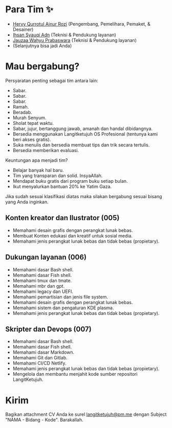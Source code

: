 # Para Tim ✨

* [Hervy Qurrotul Ainur Rozi](https://t.me/hervyqa "Pengembang, Pemelihara, Pemaket, & Desainer") (Pengembang, Pemelihara, Pemaket, & Desainer)
* [Ihsan Syauqi Adn](https://t.me/ihsansyauqiadn "Administrasi & Pendukung layanan") (Teknisi & Pendukung layanan)
* [Jauzaa Wahyu Prabaswara](https://t.me/JauzaaPrabaswara "Pendukung layanan") (Teknisi & Pendukung layanan)
* (Selanjutnya bisa jadi Anda)

# Mau bergabung?

Persyaratan penting sebagai tim antara lain:

* Sabar.
* Sabar.
* Sabar.
* Ramah.
* Beradab.
* Murah Senyum.
* Sholat tepat waktu.
* Sabar, jujur, bertanggung jawab, amanah dan handal dibidangnya.
* Bersedia menggunakan Langitketujuh OS Profesional (tentunya kami beri akses gratis).
* Suka menulis dan bersedia membuat tips dan trik secara tertulis.
* Bersedia memberikan evaluasi.

Keuntungan apa menjadi tim?

* Belajar banyak hal baru.
* Tim yang transparan dan solid. InsyaAllah.
* Mendapat buku gratis dari program buku setiap bulan.
* Ikut menyalurkan bantuan 20% ke Yatim Gaza.

Jika sudah sesuai klasifikasi diatas maka silakan bergabung sesuai bisang yang Anda inginkan.

## Konten kreator dan Ilustrator (005)

* Memahami desain grafis dengan perangkat lunak bebas.
* Membuat Konten edukasi dan kreatif untuk sosial media.
* Memahami jenis perangkat lunak bebas dan tidak bebas (propietary).

## Dukungan layanan (006)

* Memahami dasar Bash shell.
* Memahami dasar Fish shell.
* Memahami tmux dan tmate.
* Memahami mbr dan gpt.
* Memahami legacy dan UEFI.
* Memahami pemartisian dan jenis file system.
* Memahami desain grafis dengan perangkat lunak bebas.
* Memahami sistem dan pengaturan KDE plasma.
* Memahami jenis perangkat lunak bebas dan tidak bebas (propietary).

## Skripter dan Devops (007)

* Memahami dasar Bash shell.
* Memahami dasar Fish shell.
* Memahami dasar Markdown.
* Memahami Git dan Gitlab.
* Memahami CI/CD Netlify.
* Memahami jenis perangkat lunak bebas dan tidak bebas (propietary).
* Mengelola dan membantu menjahit kode sumber repositori LangitKetujuh.

# Kirim

Bagikan attachment CV Anda ke surel [langitketujuh@pm.me](mailto:langitketujuh@pm.me) dengan Subject "NAMA - Bidang - Kode".
Barakallah.
